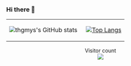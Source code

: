 ### Hi there 👋

<!--
**thgmys/thgmys** is a ✨ _special_ ✨ repository because its `README.md` (this file) appears on your GitHub profile.

Here are some ideas to get you started:

- 🔭 I’m currently working on ...
- 🌱 I’m currently learning ...
- 👯 I’m looking to collaborate on ...
- 🤔 I’m looking for help with ...
- 💬 Ask me about ...
- 📫 How to reach me: ...
- 😄 Pronouns: ...
- ⚡ Fun fact: ...
-->
<table><tr><td valign="top" width="65%">
  
![thgmys's GitHub stats](https://github-readme-stats.vercel.app/api?username=thgmys&show_icons=true&theme=radical)

  </td><td valign="top" width="35%">

[![Top Langs](https://github-readme-stats.vercel.app/api/top-langs/?username=thgmys)](https://github.com/thgmys/github-readme-stats)
</td></tr></table>

<p align="center"> 
  Visitor count<br>
  <img src="https://profile-counter.glitch.me/thgmys/count.svg" />
</p>


<!--
<table><tr><td valign="top" width="33%">

### Recent releases

</td><td valign="top" width="34%">

### On my blog

</td><td valign="top" width="33%">

### TIL

</td></tr></table>
-->
